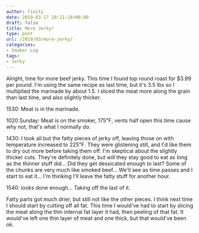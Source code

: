 ```yaml
---
author: finity
date: 2019-03-17 20:21:24+00:00
draft: false
title: More Jerky!
type: post
url: /2019/03/more-jerky/
categories:
- Smoker Log
tags:
- Jerky
---
```





Alright, time for more beef jerky.  This time I found top round roast for $3.99 per pound.  I'm using the same recipe as last time, but it's 3.5 lbs so I multiplied the marinade by about 1.5.  I sliced the meat more along the grain than last time, and also slightly thicker.







1530: Meat is in the marinade.







1020 Sunday: Meat is on the smoker, 175℉, vents half open this time cause why not, that's what I normally do.







1430: I took all but the fatty pieces of jerky off, leaving those on with temperature increased to 225℉.  They were glistening still, and I'd like them to dry out more before taking them off.  I'm skeptical about the slightly thicker cuts.  They're definitely done, but will they stay good to eat as long as the thinner stuff did...  Did they get dessicated enough to last?  Some of the chunks are very much like smoked beef...  We'll see as time passes and I start to eat it...  I'm thinking I'll leave the fatty stuff for another hour.







1540: looks done enough...  Taking off the last of it.







Fatty parts got much drier, but still not like the other pieces.  I think next time I should start by cutting off all fat.  This time I would've had to start by slicing the meat along the thin internal fat layer it had, then peeling of that fat.  It would've left one thin layer of meat and one thick, but that would've been ok.



